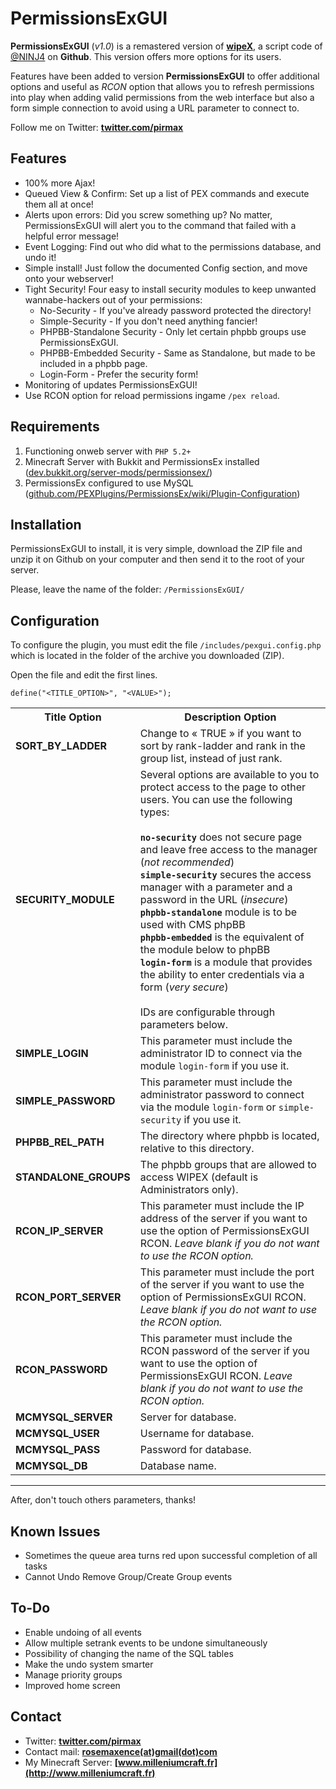 PermissionsExGUI
======

**PermissionsExGUI** (<em>v1.0</em>) is a remastered version of **[wipeX](http://github.com/NINJ4/wipeX)**, a script code of [@NINJ4](https://github.com/NINJ4) on **Github**. This version offers more options for its users.

Features have been added to version **PermissionsExGUI** to offer additional options and useful as _RCON_ option that allows you to refresh permissions into play when adding valid permissions from the web interface but also a form simple connection to avoid using a URL parameter to connect to.

Follow me on Twitter: **[twitter.com/pirmax](http://twitter.com/pirmax)**

Features
--------

* 100% more Ajax!
* Queued View & Confirm: Set up a list of PEX commands and execute them all at once!
* Alerts upon errors: Did you screw something up? No matter, PermissionsExGUI will alert you to the command that failed with a helpful error message!
* Event Logging: Find out who did what to the permissions database, and undo it!
* Simple install! Just follow the documented Config section, and move onto your webserver!
* Tight Security! Four easy to install security modules to keep unwanted wannabe-hackers out of your permissions:
    - No-Security - If you've already password protected the directory!
    - Simple-Security - If you don't need anything fancier!
    - PHPBB-Standalone Security - Only let certain phpbb groups use PermissionsExGUI.
    - PHPBB-Embedded Security - Same as Standalone, but made to be included in a phpbb page.
    - Login-Form - Prefer the security form!
* Monitoring of updates PermissionsExGUI!
* Use RCON option for reload permissions ingame `/pex reload`.

Requirements
------------

1. Functioning onweb server with `PHP 5.2+`
2. Minecraft Server with Bukkit and PermissionsEx installed ([dev.bukkit.org/server-mods/permissionsex/](http://dev.bukkit.org/server-mods/permissionsex/))
3. PermissionsEx configured to use MySQL ([github.com/PEXPlugins/PermissionsEx/wiki/Plugin-Configuration](http://github.com/PEXPlugins/PermissionsEx/wiki/Plugin-Configuration#wiki-mysql-backend-configuration))

Installation
------------

PermissionsExGUI to install, it is very simple, download the ZIP file and unzip it on Github on your computer and then send it to the root of your server.

Please, leave the name of the folder: `/PermissionsExGUI/`

Configuration
-------------

To configure the plugin, you must edit the file `/includes/pexgui.config.php` which is located in the folder of the archive you downloaded (ZIP).

Open the file and edit the first lines.

```
define("<TITLE_OPTION>", "<VALUE>");
```

<table width="100%">
<tr>
<th>Title Option</th>
<th>Description Option</th>
</tr>
<tr>
<td><b>SORT_BY_LADDER</td>
<td>Change to &#171; TRUE &#187; if you want to sort by rank-ladder and rank in the group list, instead of just rank.</td>
</tr>
<tr>
<td><b>SECURITY_MODULE</td>
<td>Several options are available to you to protect access to the page to other users. You can use the following types:<br /><br />
<b><code>no-security</code></b> does not secure page and leave free access to the manager (<em>not recommended</em>)<br />
<b><code>simple-security</code></b> secures the access manager with a parameter and a password in the URL (<em>insecure</em>)<br />
<b><code>phpbb-standalone</code></b> module is to be used with CMS phpBB<br />
<b><code>phpbb-embedded</code></b> is the equivalent of the module below to phpBB<br />
<b><code>login-form</code></b> is a module that provides the ability to enter credentials via a form (<em>very secure</em>)<br /><br />
IDs are configurable through parameters below.</td>
</tr>
<tr>
<td><b>SIMPLE_LOGIN</b></td>
<td>This parameter must include the administrator ID to connect via the module <code>login-form</code> if you use it.</td>
</tr>
<tr>
<td><b>SIMPLE_PASSWORD</b></td>
<td>This parameter must include the administrator password to connect via the module <code>login-form</code> or <code>simple-security</code> if you use it.</td>
</tr>
<tr>
<td><b>PHPBB_REL_PATH</b></td>
<td>The directory where phpbb is located, relative to this directory.</td>
</tr>
<tr>
<td><b>STANDALONE_GROUPS</b></td>
<td>The phpbb groups that are allowed to access WIPEX (default is Administrators only).</td>
</tr>
<tr>
<td><b>RCON_IP_SERVER</b></td>
<td>This parameter must include the IP address of the server if you want to use the option of PermissionsExGUI RCON. <em>Leave blank if you do not want to use the RCON option.</em></td>
</tr>
<tr>
<td><b>RCON_PORT_SERVER</b></td>
<td>This parameter must include the port of the server if you want to use the option of PermissionsExGUI RCON. <em>Leave blank if you do not want to use the RCON option.</em></td>
</tr>
<tr>
<td><b>RCON_PASSWORD</b></td>
<td>This parameter must include the RCON password of the server if you want to use the option of PermissionsExGUI RCON. <em>Leave blank if you do not want to use the RCON option.</em></td>
</tr>
<tr>
<td><b>MCMYSQL_SERVER</b></td>
<td>Server for database.</td>
</tr>
<tr>
<td><b>MCMYSQL_USER</b></td>
<td>Username for database.</td>
</tr>
<tr>
<td><b>MCMYSQL_PASS</b></td>
<td>Password for database.</td>
</tr>
<tr>
<td><b>MCMYSQL_DB</b></td>
<td>Database  name.</td>
</tr>
</table>

--------

After, don't touch others parameters, thanks!

Known Issues
------------
* Sometimes the queue area turns red upon successful completion of all tasks
* Cannot Undo Remove Group/Create Group events

To-Do
-----
* Enable undoing of all events
* Allow multiple setrank events to be undone simultaneously
* Possibility of changing the name of the SQL tables
* Make the undo system smarter
* Manage priority groups
* Improved home screen


Contact
------------

* Twitter: **[twitter.com/pirmax](http://twitter.com/pirmax)**
* Contact mail: **[rosemaxence(at)gmail(dot)com](mailto:rosemaxence@gmail.com)**
* My Minecraft Server: **[www.milleniumcraft.fr](http://www.milleniumcraft.fr)**